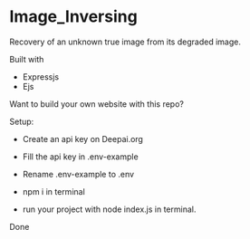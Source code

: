 # Image_Inversing
Recovery of an unknown true image from its degraded image.

Built with
  - Expressjs
  - Ejs
  
Want to build your own website with this repo?

Setup:
  - Create an api key on Deepai.org
  
  - Fill the api key in .env-example
  - Rename .env-example to .env
  
  - npm i in terminal
  
  - run your project with node index.js in terminal.
  
Done
